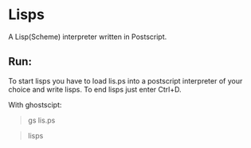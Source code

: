 Lisps
=====

A Lisp(Scheme) interpreter written in Postscript.


Run:
---

To start lisps you have to load lis.ps into a postscript interpreter of your choice and write lisps.
To end lisps just enter Ctrl+D.


With ghostscipt:

  > gs lis.ps

  > lisps

